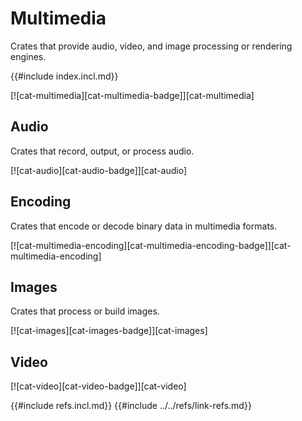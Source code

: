 # Multimedia

Crates that provide audio, video, and image processing or rendering engines.

{{#include index.incl.md}}

[![cat-multimedia][cat-multimedia-badge]][cat-multimedia]

## Audio

Crates that record, output, or process audio.

[![cat-audio][cat-audio-badge]][cat-audio]

## Encoding

Crates that encode or decode binary data in multimedia formats.

[![cat-multimedia-encoding][cat-multimedia-encoding-badge]][cat-multimedia-encoding]

## Images

Crates that process or build images.

[![cat-images][cat-images-badge]][cat-images]

## Video

[![cat-video][cat-video-badge]][cat-video]

{{#include refs.incl.md}}
{{#include ../../refs/link-refs.md}}
